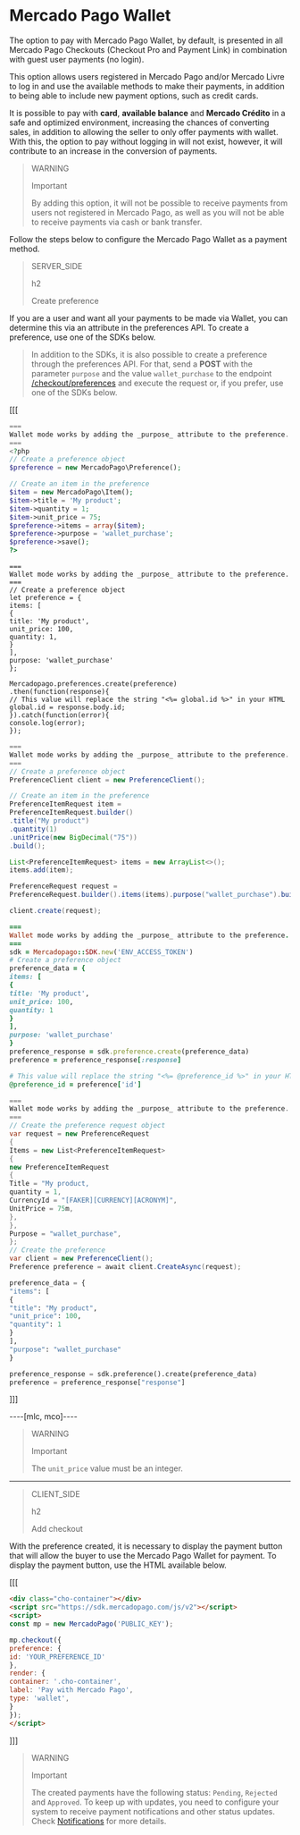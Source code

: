 # Mercado Pago Wallet

The option to pay with Mercado Pago Wallet, by default, is presented in all Mercado Pago Checkouts (Checkout Pro and Payment Link) in combination with guest user payments (no login).

This option allows users registered in Mercado Pago and/or Mercado Livre to log in and use the available methods to make their payments, in addition to being able to include new payment options, such as credit cards.

It is possible to pay with **card**, **available balance** and **Mercado Crédito** in a safe and optimized environment, increasing the chances of converting sales, in addition to allowing the seller to only offer payments with wallet. With this, the option to pay without logging in will not exist, however, it will contribute to an increase in the conversion of payments.


> WARNING
>
> Important
>
> By adding this option, it will not be possible to receive payments from users not registered in Mercado Pago, as well as you will not be able to receive payments via cash or bank transfer.


Follow the steps below to configure the Mercado Pago Wallet as a payment method.


> SERVER_SIDE
>
> h2
>
> Create preference


If you are a user and want all your payments to be made via Wallet, you can determine this via an attribute in the preferences API. To create a preference, use one of the SDKs below.

> In addition to the SDKs, it is also possible to create a preference through the preferences API. For that, send a **POST** with the parameter `purpose` and the value `wallet_purchase` to the endpoint [/checkout/preferences](/developers/en/reference/preferences/_checkout_preferences/post) and execute the request or, if you prefer, use one of the SDKs below.



[[[
```php
===
Wallet mode works by adding the _purpose_ attribute to the preference.
===
<?php
// Create a preference object
$preference = new MercadoPago\Preference();

// Create an item in the preference
$item = new MercadoPago\Item();
$item->title = 'My product';
$item->quantity = 1;
$item->unit_price = 75;
$preference->items = array($item);
$preference->purpose = 'wallet_purchase';
$preference->save();
?>
```
```node
===
Wallet mode works by adding the _purpose_ attribute to the preference.
===
// Create a preference object
let preference = {
items: [
{
title: 'My product',
unit_price: 100,
quantity: 1,
}
],
purpose: 'wallet_purchase'
};

Mercadopago.preferences.create(preference)
.then(function(response){
// This value will replace the string "<%= global.id %>" in your HTML
global.id = response.body.id;
}).catch(function(error){
console.log(error);
});
```
```java
===
Wallet mode works by adding the _purpose_ attribute to the preference.
===
// Create a preference object
PreferenceClient client = new PreferenceClient();

// Create an item in the preference
PreferenceItemRequest item =
PreferenceItemRequest.builder()
.title("My product")
.quantity(1)
.unitPrice(new BigDecimal("75"))
.build();

List<PreferenceItemRequest> items = new ArrayList<>();
items.add(item);

PreferenceRequest request =
PreferenceRequest.builder().items(items).purpose("wallet_purchase").build();

client.create(request);
```
```ruby
===
Wallet mode works by adding the _purpose_ attribute to the preference.
===
sdk = Mercadopago::SDK.new('ENV_ACCESS_TOKEN')
# Create a preference object
preference_data = {
items: [
{
title: 'My product',
unit_price: 100,
quantity: 1
}
],
purpose: 'wallet_purchase'
}
preference_response = sdk.preference.create(preference_data)
preference = preference_response[:response]

# This value will replace the string "<%= @preference_id %>" in your HTML
@preference_id = preference['id']
```
```csharp
===
Wallet mode works by adding the _purpose_ attribute to the preference.
===
// Create the preference request object
var request = new PreferenceRequest
{
Items = new List<PreferenceItemRequest>
{
new PreferenceItemRequest
{
Title = "My product,
quantity = 1,
CurrencyId = "[FAKER][CURRENCY][ACRONYM]",
UnitPrice = 75m,
},
},
Purpose = "wallet_purchase",
};
// Create the preference
var client = new PreferenceClient();
Preference preference = await client.CreateAsync(request);
```
```python
preference_data = {
"items": [
{
"title": "My product",
"unit_price": 100,
"quantity": 1
}
],
"purpose": "wallet_purchase"
}

preference_response = sdk.preference().create(preference_data)
preference = preference_response["response"]
```
]]]

----[mlc, mco]----

> WARNING
>
> Important
>
> The `unit_price` value must be an integer.
------------

> CLIENT_SIDE
>
> h2
>
> Add checkout


With the preference created, it is necessary to display the payment button that will allow the buyer to use the Mercado Pago Wallet for payment. To display the payment button, use the HTML available below.



[[[
```html
<div class="cho-container"></div>
<script src="https://sdk.mercadopago.com/js/v2"></script>
<script>
const mp = new MercadoPago('PUBLIC_KEY');

mp.checkout({
preference: {
id: 'YOUR_PREFERENCE_ID'
},
render: {
container: '.cho-container',
label: 'Pay with Mercado Pago',
type: 'wallet',
}
});
</script>
```
]]]

> WARNING
>
> Important
>
> The created payments have the following status: `Pending`, `Rejected` and `Approved`. To keep up with updates, you need to configure your system to receive payment notifications and other status updates. Check [Notifications](/developers/en/docs/checkout-pro/additional-content/notifications/Introduction) for more details.

